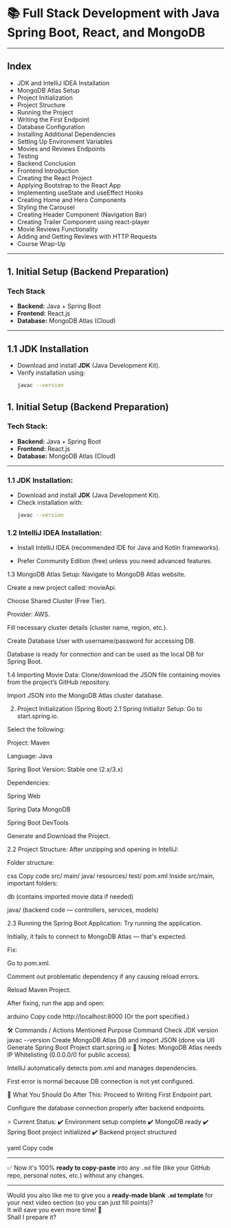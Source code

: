 
# 📚 Full Stack Development with Java Spring Boot, React, and MongoDB

---

## Index

- JDK and IntelliJ IDEA Installation
- MongoDB Atlas Setup
- Project Initialization
- Project Structure
- Running the Project
- Writing the First Endpoint
- Database Configuration
- Installing Additional Dependencies
- Setting Up Environment Variables
- Movies and Reviews Endpoints
- Testing
- Backend Conclusion
- Frontend Introduction
- Creating the React Project
- Applying Bootstrap to the React App
- Implementing useState and useEffect Hooks
- Creating Home and Hero Components
- Styling the Carousel
- Creating Header Component (Navigation Bar)
- Creating Trailer Component using react-player
- Movie Reviews Functionality
- Adding and Getting Reviews with HTTP Requests
- Course Wrap-Up

---

## 1. Initial Setup (Backend Preparation)

### Tech Stack
- **Backend:** Java + Spring Boot
- **Frontend:** React.js
- **Database:** MongoDB Atlas (Cloud)

---

## 1.1 JDK Installation
- Download and install **JDK** (Java Development Kit).
- Verify installation using:
  ```bash
  javac --version

## 1. Initial Setup (Backend Preparation)

### Tech Stack:
- **Backend:** Java + Spring Boot
- **Frontend:** React.js
- **Database:** MongoDB Atlas (Cloud)

---

### 1.1 JDK Installation:
- Download and install **JDK** (Java Development Kit).
- Check installation with:
  ```bash
  javac --version
### 1.2 IntelliJ IDEA Installation:
- Install IntelliJ IDEA (recommended IDE for Java and Kotlin frameworks).

- Prefer Community Edition (free) unless you need advanced features.

1.3 MongoDB Atlas Setup:
Navigate to MongoDB Atlas website.

Create a new project called: movieApi.

Choose Shared Cluster (Free Tier).

Provider: AWS.

Fill necessary cluster details (cluster name, region, etc.).

Create Database User with username/password for accessing DB.

Database is ready for connection and can be used as the local DB for Spring Boot.

1.4 Importing Movie Data:
Clone/download the JSON file containing movies from the project’s GitHub repository.

Import JSON into the MongoDB Atlas cluster database.

2. Project Initialization (Spring Boot)
2.1 Spring Initializr Setup:
Go to start.spring.io.

Select the following:

Project: Maven

Language: Java

Spring Boot Version: Stable one (2.x/3.x)

Dependencies:

Spring Web

Spring Data MongoDB

Spring Boot DevTools

Generate and Download the Project.

2.2 Project Structure:
After unzipping and opening in IntelliJ:

Folder structure:

css
Copy code
src/
  main/
    java/
    resources/
  test/
pom.xml
Inside src/main, important folders:

db (contains imported movie data if needed)

java/ (backend code — controllers, services, models)

2.3 Running the Spring Boot Application:
Try running the application.

Initially, it fails to connect to MongoDB Atlas — that's expected.

Fix:

Go to pom.xml.

Comment out problematic dependency if any causing reload errors.

Reload Maven Project.

After fixing, run the app and open:

arduino
Copy code
http://localhost:8000
(Or the port specified.)

🛠 Commands / Actions Mentioned
Purpose	Command
Check JDK version	javac --version
Create MongoDB Atlas DB and import JSON	(done via UI)
Generate Spring Boot Project	start.spring.io
📝 Notes:
MongoDB Atlas needs IP Whitelisting (0.0.0.0/0 for public access).

IntelliJ automatically detects pom.xml and manages dependencies.

First error is normal because DB connection is not yet configured.

📌 What You Should Do After This:
Proceed to Writing First Endpoint part.

Configure the database connection properly after backend endpoints.

⭐ Current Status:
✔️ Environment setup complete
✔️ MongoDB ready
✔️ Spring Boot project initialized
✔️ Backend project structured

yaml
Copy code

---

✅ Now it's 100% **ready to copy-paste** into any `.md` file (like your GitHub repo, personal notes, etc.) without any changes.

---

Would you also like me to give you a **ready-made blank `.md` template** for your next video section (so you can just fill points)?  
It will save you even more time! 🚀  
Shall I prepare it?






